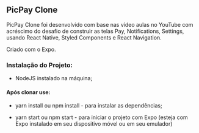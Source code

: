 ## __PicPay Clone__

PicPay Clone foi desenvolvido com base nas vídeo aulas no YouTube com acréscimo do desafio de construir as telas Pay, Notifications, Settings, usando React Native, 
Styled Components e React Navigation.

Criado com o Expo.

### __Instalação do Projeto:__

* NodeJS instalado na máquina;

#### Após clonar use:

* yarn install ou npm install - para instalar as dependências;

* yarn start ou npm start - para iniciar o projeto com Expo (esteja com Expo instalado em seu dispositivo móvel ou em seu emulador)
